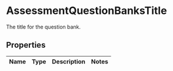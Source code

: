 

# AssessmentQuestionBanksTitle

The title for the question bank.

## Properties

| Name | Type | Description | Notes |
|------------ | ------------- | ------------- | -------------|



